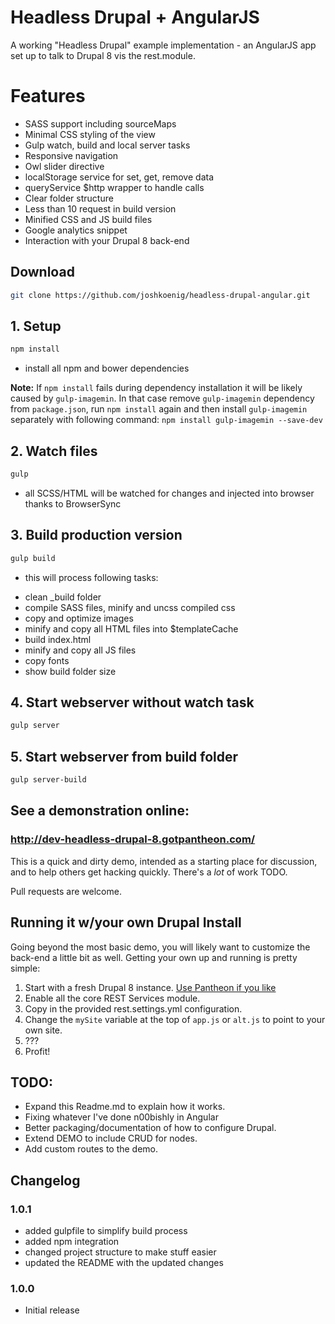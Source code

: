 # Headless Drupal + AngularJS
A working "Headless Drupal" example implementation - an AngularJS app set up to talk to Drupal 8 vis the rest.module.

# Features
* SASS support including sourceMaps
* Minimal CSS styling of the view
* Gulp watch, build and local server tasks
* Responsive navigation
* Owl slider directive
* localStorage service for set, get, remove data
* queryService $http wrapper to handle calls
* Clear folder structure
* Less than 10 request in build version
* Minified CSS and JS build files
* Google analytics snippet
* Interaction with your Drupal 8 back-end

## Download

```bash
git clone https://github.com/joshkoenig/headless-drupal-angular.git
```

## 1. Setup
```bash
npm install
```
- install all npm and bower dependencies

**Note:** If `npm install` fails during dependency installation it will be likely caused by `gulp-imagemin`. In that case remove `gulp-imagemin` dependency from `package.json`, run `npm install` again and then install `gulp-imagemin` separately with following command: `npm install gulp-imagemin --save-dev`

## 2. Watch files
```bash
gulp
```
- all SCSS/HTML will be watched for changes and injected into browser thanks to BrowserSync

## 3. Build production version
```bash
gulp build
```
- this will process following tasks:
* clean _build folder
* compile SASS files, minify and uncss compiled css
* copy and optimize images
* minify and copy all HTML files into $templateCache
* build index.html
* minify and copy all JS files
* copy fonts
* show build folder size

## 4. Start webserver without watch task
```bash
gulp server
```

## 5. Start webserver from build folder
```bash
gulp server-build
```

## See a demonstration online:
### http://dev-headless-drupal-8.gotpantheon.com/

This is a quick and dirty demo, intended as a starting place for discussion, and to help others get hacking quickly. There's a _lot_ of work TODO.

Pull requests are welcome.

## Running it w/your own Drupal Install

Going beyond the most basic demo, you will likely want to customize the back-end a little bit as well. Getting your own up and running is pretty simple:

1. Start with a fresh Drupal 8 instance. [Use Pantheon if you like](https://www.getpantheon.com/d8)
2. Enable all the core REST Services module.
3. Copy in the provided rest.settings.yml configuration.
4. Change the ```mySite``` variable at the top of ```app.js``` or ```alt.js``` to point to your own site.
5. ???
6. Profit!


## TODO:
- Expand this Readme.md to explain how it works.
- Fixing whatever I've done n00bishly in Angular
- Better packaging/documentation of how to configure Drupal.
- Extend DEMO to include CRUD for nodes.
- Add custom routes to the demo.

## Changelog
### 1.0.1
- added gulpfile to simplify build process
- added npm integration
- changed project structure to make stuff easier
- updated the README with the updated changes

### 1.0.0
- Initial release
